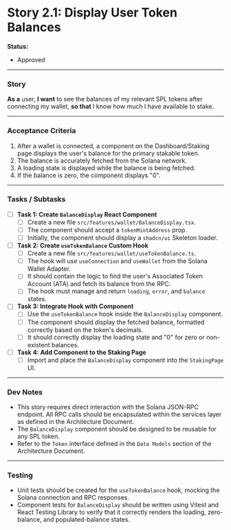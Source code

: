 # Story 2.1: Display User Token Balances

**Status:**

- Approved

---

### **Story**
**As a** user,
**I want** to see the balances of my relevant SPL tokens after connecting my wallet,
**so that** I know how much I have available to stake.

---

### **Acceptance Criteria**
1.  After a wallet is connected, a component on the Dashboard/Staking page displays the user's balance for the primary stakable token.
2.  The balance is accurately fetched from the Solana network.
3.  A loading state is displayed while the balance is being fetched.
4.  If the balance is zero, the component displays "0".

---

### **Tasks / Subtasks**
- [ ] **Task 1: Create `BalanceDisplay` React Component**
    - [ ] Create a new file `src/features/wallet/BalanceDisplay.tsx`.
    - [ ] The component should accept a `tokenMintAddress` prop.
    - [ ] Initially, the component should display a `shadcn/ui` Skeleton loader.
- [ ] **Task 2: Create `useTokenBalance` Custom Hook**
    - [ ] Create a new file `src/features/wallet/useTokenBalance.ts`.
    - [ ] The hook will use `useConnection` and `useWallet` from the Solana Wallet Adapter.
    - [ ] It should contain the logic to find the user's Associated Token Account (ATA) and fetch its balance from the RPC.
    - [ ] The hook must manage and return `loading`, `error`, and `balance` states.
- [ ] **Task 3: Integrate Hook with Component**
    - [ ] Use the `useTokenBalance` hook inside the `BalanceDisplay` component.
    - [ ] The component should display the fetched balance, formatted correctly based on the token's decimals.
    - [ ] It should correctly display the loading state and "0" for zero or non-existent balances.
- [ ] **Task 4: Add Component to the Staking Page**
    - [ ] Import and place the `BalanceDisplay` component into the `StakingPage` UI.

---

### **Dev Notes**
* This story requires direct interaction with the Solana JSON-RPC endpoint. All RPC calls should be encapsulated within the services layer as defined in the Architecture Document.
* The `BalanceDisplay` component should be designed to be reusable for any SPL token.
* Refer to the `Token` interface defined in the `Data Models` section of the Architecture Document.

---

### **Testing**
* Unit tests should be created for the `useTokenBalance` hook, mocking the Solana connection and RPC responses.
* Component tests for `BalanceDisplay` should be written using Vitest and React Testing Library to verify that it correctly renders the loading, zero-balance, and populated-balance states.